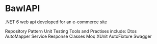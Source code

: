 # BawlAPI

.NET 6 web api developed for an e-commerce site

Repository Pattern
Unit Testing
Tools and Practises include:
Dtos
AutoMapper
Service Response Classes
Moq
XUnit
AutoFixture
Swagger
